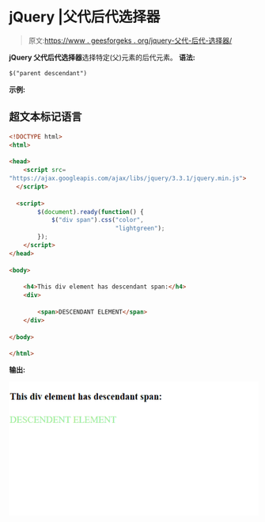 # jQuery |父代后代选择器

> 原文:[https://www . geesforgeks . org/jquery-父代-后代-选择器/](https://www.geeksforgeeks.org/jquery-parent-descendant-selector/)

**jQuery 父代后代选择器**选择特定(父)元素的后代元素。
**语法:**

```html
$("parent descendant")
```

**示例:**

## 超文本标记语言

```html
<!DOCTYPE html>
<html>

<head>
    <script src=
"https://ajax.googleapis.com/ajax/libs/jquery/3.3.1/jquery.min.js">
  </script>

  <script>
        $(document).ready(function() {
            $("div span").css("color",
                              "lightgreen");
        });
    </script>
</head>

<body>

    <h4>This div element has descendant span:</h4>
    <div>

        <span>DESCENDANT ELEMENT</span>
    </div>

</body>

</html>
```

**输出:**

![](img/1c4a8f9c4f8c77ba70536979d5ced61f.png)